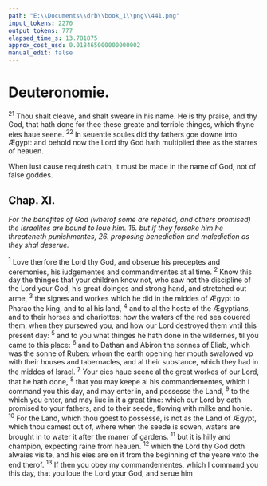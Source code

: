 ```yaml
---
path: "E:\\Documents\\drb\\book_1\\png\\441.png"
input_tokens: 2270
output_tokens: 777
elapsed_time_s: 13.781875
approx_cost_usd: 0.018465000000000002
manual_edit: false
---
```

# Deuteronomie.

<sup>21</sup> Thou shalt cleave, and shalt sweare in his name. He is thy praise, and thy God, that hath done for thee these greate and terrible thinges, which thyne eies haue seene. <sup>22</sup> In seuentie soules did thy fathers goe downe into Ægypt: and behold now the Lord thy God hath multiplied thee as the starres of heauen.

<aside>When iust cause requireth oath, it must be made in the name of God, not of false goddes.</aside>

## Chap. XI.

*For the benefites of God (wherof some are repeted, and others promised) the Israelites are bound to loue him. 16. but if they forsake him he threateneth punishmentes, 26. proposing benediction and malediction as they shal deserue.*

<sup>1</sup> Love therfore the Lord thy God, and obserue his preceptes and ceremonies, his iudgementes and commandmentes at al time. <sup>2</sup> Know this day the thinges that your children know not, who saw not the discipline of the Lord your God, his great doinges and strong hand, and stretched out arme, <sup>3</sup> the signes and workes which he did in the middes of Ægypt to Pharao the king, and to al his land, <sup>4</sup> and to al the hoste of the Ægyptians, and to their horses and chariottes: how the waters of the red sea couered them, when they pursewed you, and how our Lord destroyed them vntil this present day: <sup>5</sup> and to you what thinges he hath done in the wildernes, til you came to this place: <sup>6</sup> and to Dathan and Abiron the sonnes of Eliab, which was the sonne of Ruben: whom the earth opening her mouth swalowed vp with their houses and tabernacles, and al their substance, which they had in the middes of Israel. <sup>7</sup> Your eies haue seene al the great workes of our Lord, that he hath done, <sup>8</sup> that you may keepe al his commandementes, which I command you this day, and may enter in, and possesse the Land, <sup>9</sup> to the which you enter, and may liue in it a great time: which our Lord by oath promised to your fathers, and to their seede, flowing with milke and honie. <sup>10</sup> For the Land, which thou goest to possesse, is not as the Land of Ægypt, which thou camest out of, where when the seede is sowen, waters are brought in to water it after the maner of gardens. <sup>11</sup> but it is hilly and champion, expecting raine from heauen. <sup>12</sup> which the Lord thy God doth alwaies visite, and his eies are on it from the beginning of the yeare vnto the end therof. <sup>13</sup> If then you obey my commandementes, which I command you this day, that you loue the Lord your God, and serue him